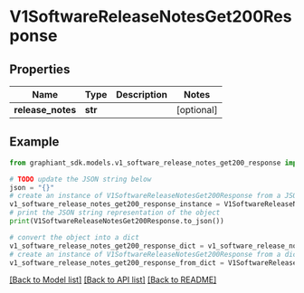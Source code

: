# V1SoftwareReleaseNotesGet200Response


## Properties

Name | Type | Description | Notes
------------ | ------------- | ------------- | -------------
**release_notes** | **str** |  | [optional] 

## Example

```python
from graphiant_sdk.models.v1_software_release_notes_get200_response import V1SoftwareReleaseNotesGet200Response

# TODO update the JSON string below
json = "{}"
# create an instance of V1SoftwareReleaseNotesGet200Response from a JSON string
v1_software_release_notes_get200_response_instance = V1SoftwareReleaseNotesGet200Response.from_json(json)
# print the JSON string representation of the object
print(V1SoftwareReleaseNotesGet200Response.to_json())

# convert the object into a dict
v1_software_release_notes_get200_response_dict = v1_software_release_notes_get200_response_instance.to_dict()
# create an instance of V1SoftwareReleaseNotesGet200Response from a dict
v1_software_release_notes_get200_response_from_dict = V1SoftwareReleaseNotesGet200Response.from_dict(v1_software_release_notes_get200_response_dict)
```
[[Back to Model list]](../README.md#documentation-for-models) [[Back to API list]](../README.md#documentation-for-api-endpoints) [[Back to README]](../README.md)


